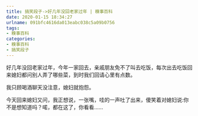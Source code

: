 ```yaml
---
title: 搞笑段子->好几年没回老家过年 | 糗事百科
date: 2020-01-15 18:34:27
urlname: 091bfc4616da013eabc038c5a09b0756
tags: 
- 糗事百科
categories:
- 糗事百科
- 搞笑段子
---
```

好几年没回老家过年，今年一家回去，亲戚朋友免不了叫去吃饭，每次出去吃饭回来媳妇都问别人弄了哪些菜，到时我们回请心里有点数。

我只顾喝酒聊天没注意，媳妇就抱怨。

今天回来媳妇又问，我正想说，一张嘴，哇的一声吐了出来，傻笑着对媳妇说:你不是想知道吗？喏，都在这了，你看看……


